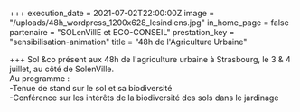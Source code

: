 +++
execution_date = 2021-07-02T22:00:00Z
image = "/uploads/48h_wordpress_1200x628_lesindiens.jpg"
in_home_page = false
partenaire = "SOLenVillE et ECO-CONSEIL"
prestation_key = "sensibilisation-animation"
title = "48h de l'Agriculture Urbaine"

+++
Sol &co présent aux 48h de l'agriculture urbaine à Strasbourg, le 3 & 4 juillet, au côté de SolenVille.  
Au programme :  
\-Tenue de stand sur le sol et sa biodiversité  
\-Conférence sur les intérêts de la biodiversité des sols dans le jardinage